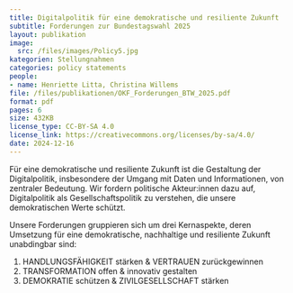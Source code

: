 ```yaml
---
title: Digitalpolitik für eine demokratische und resiliente Zukunft
subtitle: Forderungen zur Bundestagswahl 2025
layout: publikation
image:
  src: /files/images/Policy5.jpg
kategorien: Stellungnahmen
categories: policy statements
people:
- name: Henriette Litta, Christina Willems
file: /files/publikationen/OKF_Forderungen_BTW_2025.pdf
format: pdf
pages: 6
size: 432KB
license_type: CC-BY-SA 4.0
license_link: https://creativecommons.org/licenses/by-sa/4.0/
date: 2024-12-16
---
```


Für eine demokratische und resiliente Zukunft ist die Gestaltung der Digitalpolitik, insbesondere der Umgang mit Daten und Informationen, von zentraler Bedeutung. Wir fordern politische Akteur:innen dazu auf, Digitalpolitik als Gesellschaftspolitik zu verstehen, die unsere demokratischen Werte schützt.  

Unsere Forderungen gruppieren sich um drei Kernaspekte, deren Umsetzung für eine demokratische, nachhaltige und resiliente Zukunft unabdingbar sind:

1. HANDLUNGSFÄHIGKEIT stärken & VERTRAUEN zurückgewinnen
2. TRANSFORMATION offen & innovativ gestalten
3. DEMOKRATIE schützen & ZIVILGESELLSCHAFT stärken

